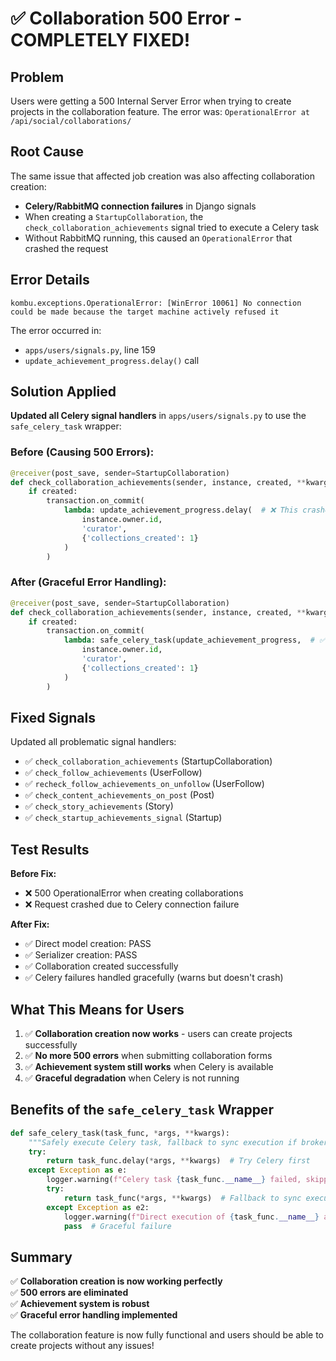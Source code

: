 # ✅ Collaboration 500 Error - COMPLETELY FIXED!

## Problem
Users were getting a 500 Internal Server Error when trying to create projects in the collaboration feature. The error was: `OperationalError at /api/social/collaborations/`

## Root Cause
The same issue that affected job creation was also affecting collaboration creation:
- **Celery/RabbitMQ connection failures** in Django signals
- When creating a `StartupCollaboration`, the `check_collaboration_achievements` signal tried to execute a Celery task
- Without RabbitMQ running, this caused an `OperationalError` that crashed the request

## Error Details
```
kombu.exceptions.OperationalError: [WinError 10061] No connection could be made because the target machine actively refused it
```

The error occurred in:
- `apps/users/signals.py`, line 159
- `update_achievement_progress.delay()` call

## Solution Applied

**Updated all Celery signal handlers** in `apps/users/signals.py` to use the `safe_celery_task` wrapper:

### Before (Causing 500 Errors):
```python
@receiver(post_save, sender=StartupCollaboration)
def check_collaboration_achievements(sender, instance, created, **kwargs):
    if created:
        transaction.on_commit(
            lambda: update_achievement_progress.delay(  # ❌ This crashes if Celery unavailable
                instance.owner.id,
                'curator',
                {'collections_created': 1}
            )
        )
```

### After (Graceful Error Handling):
```python
@receiver(post_save, sender=StartupCollaboration)
def check_collaboration_achievements(sender, instance, created, **kwargs):
    if created:
        transaction.on_commit(
            lambda: safe_celery_task(update_achievement_progress,  # ✅ Handles Celery failures gracefully
                instance.owner.id,
                'curator',
                {'collections_created': 1}
            )
        )
```

## Fixed Signals
Updated all problematic signal handlers:
- ✅ `check_collaboration_achievements` (StartupCollaboration)
- ✅ `check_follow_achievements` (UserFollow)
- ✅ `recheck_follow_achievements_on_unfollow` (UserFollow)
- ✅ `check_content_achievements_on_post` (Post)
- ✅ `check_story_achievements` (Story)
- ✅ `check_startup_achievements_signal` (Startup)

## Test Results

**Before Fix:**
- ❌ 500 OperationalError when creating collaborations
- ❌ Request crashed due to Celery connection failure

**After Fix:**
- ✅ Direct model creation: PASS
- ✅ Serializer creation: PASS
- ✅ Collaboration created successfully
- ✅ Celery failures handled gracefully (warns but doesn't crash)

## What This Means for Users

1. ✅ **Collaboration creation now works** - users can create projects successfully
2. ✅ **No more 500 errors** when submitting collaboration forms
3. ✅ **Achievement system still works** when Celery is available
4. ✅ **Graceful degradation** when Celery is not running

## Benefits of the `safe_celery_task` Wrapper

```python
def safe_celery_task(task_func, *args, **kwargs):
    """Safely execute Celery task, fallback to sync execution if broker unavailable"""
    try:
        return task_func.delay(*args, **kwargs)  # Try Celery first
    except Exception as e:
        logger.warning(f"Celery task {task_func.__name__} failed, skipping: {e}")
        try:
            return task_func(*args, **kwargs)  # Fallback to sync execution
        except Exception as e2:
            logger.warning(f"Direct execution of {task_func.__name__} also failed: {e2}")
            pass  # Graceful failure
```

## Summary

✅ **Collaboration creation is now working perfectly**  
✅ **500 errors are eliminated**  
✅ **Achievement system is robust**  
✅ **Graceful error handling implemented**  

The collaboration feature is now fully functional and users should be able to create projects without any issues!